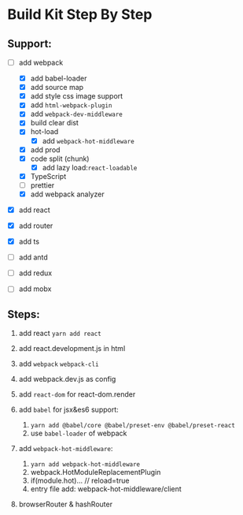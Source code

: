 # Build Kit Step By Step

## Support:

- [ ] add webpack

  - [x] add babel-loader
  - [x] add source map
  - [x] add style css image support
  - [x] add `html-webpack-plugin`
  - [x] add `webpack-dev-middleware`
  - [x] build clear dist
  - [x] hot-load
    - [x] add `webpack-hot-middleware`
  - [x] add prod
  - [x] code split (chunk)
    - [x] add lazy load:`react-loadable`
  - [x] TypeScript
  - [ ] prettier
  - [x] add webpack analyzer

- [x] add react
- [x] add router
- [x] add ts
- [ ] add antd
- [ ] add redux
- [ ] add mobx

## Steps:

1.  add react `yarn add react`
2.  add react.development.js in html

3.  add `webpack` `webpack-cli`
4.  add webpack.dev.js as config
5.  add `react-dom` for react-dom.render

6.  add `babel` for jsx&es6 support:

    1. `yarn add @babel/core @babel/preset-env @babel/preset-react`
    2. use `babel-loader` of webpack

7.  add `webpack-hot-middleware`:

    1. `yarn add webpack-hot-middleware`
    2. webpack.HotModuleReplacementPlugin
    3. if(module.hot)... // reload=true
    4. entry file add: webpack-hot-middleware/client

8.  browserRouter & hashRouter

